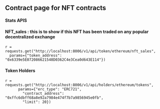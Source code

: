 




## Contract page for NFT contracts

#### Stats APIS

#### NFT_sales : this is to show if this NFT has been traded on any popular decentralized exchange
```
r = requests.get("http://localhost:8006/v1/api/token/ethereum/nft_sales", 
  params={"token_address": "0x6339e5E072086621540D0362C4e3Cea0d643E114"})
```

#### Token Holders
```
r = requests.get("http://localhost:8006/v1/api/holders/ethereum/tokens", 
      params={"erc_type": "ERC721", 
        "contract_address": "0xffc6dbff68a8e92a7984e474f7b7a9856945e0fb", 
        "limit": 20})
```